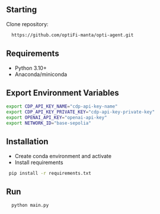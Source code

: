 ## Starting
Clone repository:
```bash
  https://github.com/optiFi-manta/opti-agent.git
```

## Requirements
- Python 3.10+
- Anaconda/miniconda

## Export Environment Variables
```bash
export CDP_API_KEY_NAME="cdp-api-key-name"
export CDP_API_KEY_PRIVATE_KEY="cdp-api-key-private-key"
export OPENAI_API_KEY="openai-api-key"
export NETWORK_ID="base-sepolia"
```

## Installation
 - Create conda environment and activate
 - Install requirements
 ```bash
  pip install -r requirements.txt
 ```

## Run
```bash
  python main.py
```
